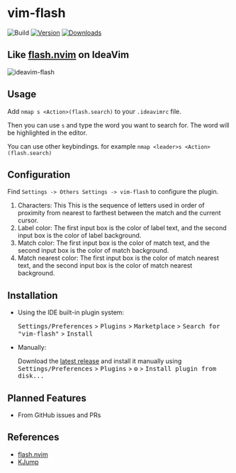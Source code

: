 # vim-flash

![Build](https://github.com/yelog/vim-flash/workflows/Build/badge.svg)
[![Version](https://img.shields.io/jetbrains/plugin/v/25101-vim-flash)](https://plugins.jetbrains.com/plugin/25101-vim-flash)
[![Downloads](https://img.shields.io/jetbrains/plugin/d/25101-vim-flash)](https://plugins.jetbrains.com/plugin/25101-vim-flash)

<h2>Like <a href="https://github.com/folke/flash.nvim">flash.nvim</a> on IdeaVim</h2>

![ideavim-flash](https://github.com/user-attachments/assets/acd88f0a-d628-40ef-89e3-53ccbd3a676a)


## Usage

Add `nmap s <Action>(flash.search)` to your `.ideavimrc` file.

Then you can use `s` and type the word you want to search for. The word will be highlighted in the editor.

You can use other keybindings. for example `nmap <leader>s <Action>(flash.search)`

## Configuration
Find `Settings -> Others Settings -> vim-flash` to configure the plugin.

1. Characters: This This is the sequence of letters used in order of proximity from nearest to farthest between the match and the current cursor.
2. Label color: The first input box is the color of label text, and the second input box is the color of label background.
3. Match color: The first input box is the color of match text, and the second input box is the color of match background.
4. Match nearest color: The first input box is the color of match nearest text, and the second input box is the color of match nearest background.


## Installation

- Using the IDE built-in plugin system:

  <kbd>Settings/Preferences</kbd> > <kbd>Plugins</kbd> > <kbd>Marketplace</kbd> > <kbd>Search for "vim-flash"</kbd> >
  <kbd>Install</kbd>

- Manually:

  Download the [latest release](https://github.com/yelog/vim-flash/releases/latest) and install it manually using
  <kbd>Settings/Preferences</kbd> > <kbd>Plugins</kbd> > <kbd>⚙️</kbd> > <kbd>Install plugin from disk...</kbd>

## Planned Features

- From GitHub issues and PRs

## References

- [flash.nvim](https://github.com/folke/flash.nvim)
- [KJump](https://github.com/a690700752/KJump)
